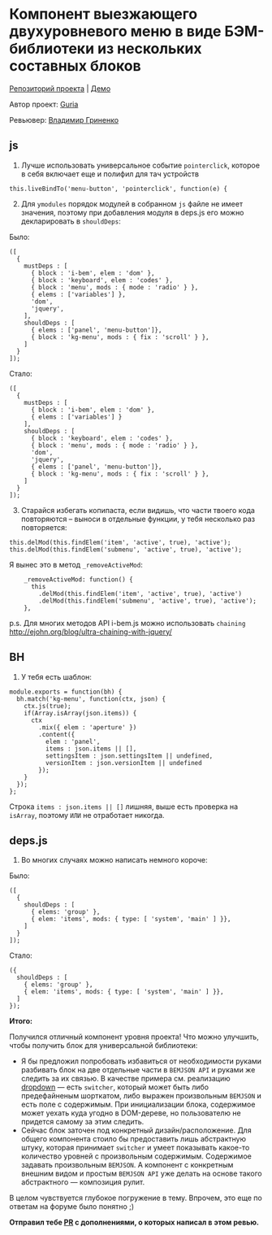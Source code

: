 # Компонент выезжающего двухуровневого меню в виде БЭМ-библиотеки из нескольких составных блоков

[Репозиторий проекта](https://github.com/Guria/bem-drawer-menu) | [Демо](http://guria.github.io/bem-drawer-menu/kg-menu-demo.html)

Автор проект: [Guria](https://github.com/Guria)

Ревьювер: [Владимир Гриненко](https://ru.bem.info/authors/grinenko-vladimir/ )

## js
1. Лучше использовать универсальное событие `pointerclick`, которое в себя включает еще и полифил для тач устройств

  ```
  this.liveBindTo('menu-button', 'pointerclick', function(e) {
  ```

2. Для `ymodules` порядок модулей в собранном `js` файле не имеет значения, поэтому при добавления модуля в deps.js его можно декларировать в `shouldDeps`:

  Было:

  ```
  ([
    {
      mustDeps : [
        { block : 'i-bem', elem : 'dom' },
        { block : 'keyboard', elem : 'codes' },
        { block : 'menu', mods : { mode : 'radio' } },
        { elems : ['variables'] },
        'dom',
        'jquery',
      ],
      shouldDeps : [
        { elems : ['panel', 'menu-button']},
        { block : 'kg-menu', mods : { fix : 'scroll' } },
      ]
    }
  ]);
  ```

  Стало:

  ```
  ([
    {
      mustDeps : [
        { block : 'i-bem', elem : 'dom' },
        { elems : ['variables'] }
      ],
      shouldDeps : [
        { block : 'keyboard', elem : 'codes' },
        { block : 'menu', mods : { mode : 'radio' } },
        'dom',
        'jquery',
        { elems : ['panel', 'menu-button']},
        { block : 'kg-menu', mods : { fix : 'scroll' } },
      ]
    }
  ]);
  ```

3. Старайся избегать копипаста, если видишь, что части твоего кода повторяются – выноси в отдельные функции, у тебя несколько раз повторяется:

  ```
  this.delMod(this.findElem('item', 'active', true), 'active');
  this.delMod(this.findElem('submenu', 'active', true), 'active');
  ```

  Я вынес это в метод `_removeActiveMod`:

  ```
      _removeActiveMod: function() {
        this
          .delMod(this.findElem('item', 'active', true), 'active')
          .delMod(this.findElem('submenu', 'active', true), 'active');
      },
  ```
  p.s. Для многих методов API i-bem.js можно использовать `chaining` http://ejohn.org/blog/ultra-chaining-with-jquery/


## BH
1. У тебя есть шаблон:

  ```
  module.exports = function(bh) {
    bh.match('kg-menu', function(ctx, json) {
      ctx.js(true);
      if(Array.isArray(json.items)) {
        ctx
          .mix({ elem : 'aperture' })
          .content({
            elem : 'panel',
            items : json.items || [],
            settingsItem : json.settingsItem || undefined,
            versionItem : json.versionItem || undefined
          });
      }
    });
  };
  ```

  Строка `items : json.items || []` лишняя, выше есть проверка на `isArray`, поэтому `ИЛИ` не отработает никогда.

## deps.js
1. Во многих случаях можно написать немного короче:

  Было:

  ```
  ([
    {
      shouldDeps : [
        { elems: 'group' },
        { elem: 'items', mods: { type: [ 'system', 'main' ] }},
      ]
    }
  ]);
  ```

  Стало:

  ```
  ({
    shouldDeps : [
      { elems: 'group' },
      { elem: 'items', mods: { type: [ 'system', 'main' ] }},
    ]
  });
  ```

**Итого:**

Получился отличный компонент уровня проекта!
Что можно улучшить, чтобы получить блок для универсальной библиотеки:
- Я бы предложил попробовать избавиться от необходимости руками разбивать блок на две отдельные части в `BEMJSON API` и руками же следить за их связью. В качестве примера см. реализацию [dropdown](https://ru.bem.info/libs/bem-components/v2.0.0/desktop/dropdown/ ) — есть `switcher`, который может быть либо предефайненым шорткатом, либо выражен произвольным `BEMJSON` и есть поле с содержимым. При инициализации блока, содержимое может уехать куда угодно в DOM-дереве, но пользователю не придется самому за этим следить.
- Сейчас блок заточен под конкретный дизайн/расположение. Для общего компонента стоило бы предоставить лишь абстрактную штуку, которая принимает `switcher` и умеет показывать какое-то количество уровней с произвольным содержимым. Содержимое задавать произвольным `BEMJSON`. А компонент с конкретным внешним видом и простым `BEMJSON API` уже делать на основе такого абстрактного — композиция рулит.

В целом чувствуется глубокое погружение в тему. Впрочем, это еще по ответам на форуме было понятно ;)

**Отправил тебе [PR](https://github.com/Guria/bem-drawer-menu/pull/2) с дополнениями, о которых написал в этом ревью.** 
